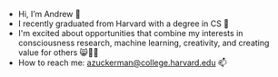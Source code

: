 - Hi, I’m Andrew 👋
- I recently graduated from Harvard with a degree in CS 👀 
- I'm excited about opportunities that combine my interests in consciousness research, machine learning, creativity, and creating value for others 😸🧠🧞
- How to reach me: azuckerman@college.harvard.edu 📫

<!---
andzuck/andzuck is a ✨ special ✨ repository because its `README.md` (this file) appears on your GitHub profile.
You can click the Preview link to take a look at your changes.
--->
